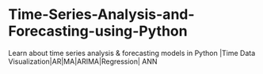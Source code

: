 # Time-Series-Analysis-and-Forecasting-using-Python
Learn about time series analysis &amp; forecasting models in Python |Time Data Visualization|AR|MA|ARIMA|Regression| ANN
